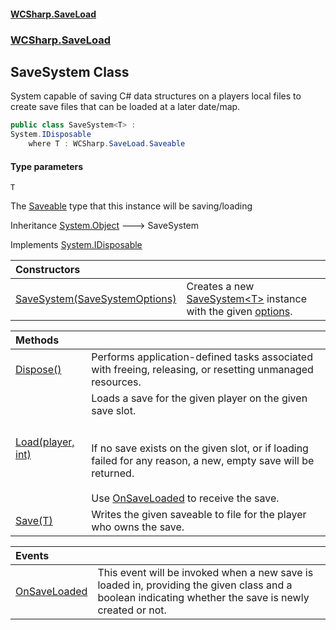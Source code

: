 #### [WCSharp.SaveLoad](README.md 'README')
### [WCSharp.SaveLoad](WCSharp.SaveLoad.md 'WCSharp.SaveLoad')

## SaveSystem<T> Class

System capable of saving C# data structures on a players local files to create save files that can be loaded at a later date/map.

```csharp
public class SaveSystem<T> :
System.IDisposable
    where T : WCSharp.SaveLoad.Saveable
```
#### Type parameters

<a name='WCSharp.SaveLoad.SaveSystem_T_.T'></a>

`T`

The [Saveable](WCSharp.SaveLoad.Saveable.md 'WCSharp.SaveLoad.Saveable') type that this instance will be saving/loading

Inheritance [System.Object](https://docs.microsoft.com/en-us/dotnet/api/System.Object 'System.Object') &#129106; SaveSystem<T>

Implements [System.IDisposable](https://docs.microsoft.com/en-us/dotnet/api/System.IDisposable 'System.IDisposable')

| Constructors | |
| :--- | :--- |
| [SaveSystem(SaveSystemOptions)](WCSharp.SaveLoad.SaveSystem_T_.SaveSystem(WCSharp.SaveLoad.SaveSystemOptions).md 'WCSharp.SaveLoad.SaveSystem<T>.SaveSystem(WCSharp.SaveLoad.SaveSystemOptions)') | Creates a new [SaveSystem&lt;T&gt;](WCSharp.SaveLoad.SaveSystem_T_.md 'WCSharp.SaveLoad.SaveSystem<T>') instance with the given [options](WCSharp.SaveLoad.SaveSystem_T_.SaveSystem(WCSharp.SaveLoad.SaveSystemOptions).md#WCSharp.SaveLoad.SaveSystem_T_.SaveSystem(WCSharp.SaveLoad.SaveSystemOptions).options 'WCSharp.SaveLoad.SaveSystem<T>.SaveSystem(WCSharp.SaveLoad.SaveSystemOptions).options'). |

| Methods | |
| :--- | :--- |
| [Dispose()](WCSharp.SaveLoad.SaveSystem_T_.Dispose().md 'WCSharp.SaveLoad.SaveSystem<T>.Dispose()') | Performs application-defined tasks associated with freeing, releasing, or resetting unmanaged resources. |
| [Load(player, int)](WCSharp.SaveLoad.SaveSystem_T_.Load(War3Api.Common.player,int).md 'WCSharp.SaveLoad.SaveSystem<T>.Load(War3Api.Common.player, int)') | Loads a save for the given player on the given save slot.<br/><br/><br/>If no save exists on the given slot, or if loading failed for any reason, a new, empty save will be returned.<br/><br/>Use [OnSaveLoaded](WCSharp.SaveLoad.SaveSystem_T_.OnSaveLoaded.md 'WCSharp.SaveLoad.SaveSystem<T>.OnSaveLoaded') to receive the save. |
| [Save(T)](WCSharp.SaveLoad.SaveSystem_T_.Save(T).md 'WCSharp.SaveLoad.SaveSystem<T>.Save(T)') | Writes the given saveable to file for the player who owns the save. |

| Events | |
| :--- | :--- |
| [OnSaveLoaded](WCSharp.SaveLoad.SaveSystem_T_.OnSaveLoaded.md 'WCSharp.SaveLoad.SaveSystem<T>.OnSaveLoaded') | This event will be invoked when a new save is loaded in, providing the given class and a boolean indicating whether the save is newly created or not. |

